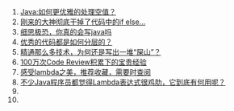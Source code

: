 1. [Java:如何更优雅的处理空值？](https://mp.weixin.qq.com/s/SX1puW0KSuCcwi4MI5jLGg)
1. [刚来的大神彻底干掉了代码中的if else...](https://mp.weixin.qq.com/s/pSqyGcAb8Ca05g9l8SCqkA)
1. [细思极恐，你真的会写java吗](https://mp.weixin.qq.com/s/JADbDngTuLIy5ZnxFESLGA)
1. [优秀的代码都是如何分层的？](https://mp.weixin.qq.com/s/eWaJNwR3s1KmrrrV4Ow4ng)
1. [精通那么多技术，为何还是写出一堆“屎山”？](https://mp.weixin.qq.com/s/ylA3rAGMCF75G0Xcghl2rg)
1. [100万次Code Review积累下的宝贵经验](https://mp.weixin.qq.com/s/YR766EhsxMEfwYhA0ETDgQ)
1. [感受lambda之美，推荐收藏，需要时查阅](https://mp.weixin.qq.com/s/BuNXEte0b6GgEsC3w0GzzQ)
1. [不少Java程序员都觉得Lambda表达式很鸡肋，它到底有何用呢？](https://mp.weixin.qq.com/s/jsCA_Hkyn7rtRHhG7G3RjA)
1. []()
1. []()
